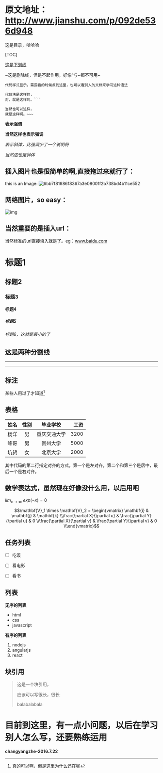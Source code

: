 # 原文地址：http://www.jianshu.com/p/092de536d948

这是目录，哈哈哈

[TOC]

<u>这是下划线</u>

~这是删除线，但是不起作用，好像^与~都不可用~

`代码样式显示，需要看的时候点到这里，也可以看别人的文档来学习这种语法`

```
代码块是这样的，
对，就是这样的。```
```

~~~
当然也可以这样，
就是这样啊。~~~
~~~

**表示强调**

__当然这样也表示强调__

*表示斜体，比强调少了一个说明符*

_当然这也是斜体_

 ## 插入图片也是很简单的啊,直接拖过来就行了：

this is an Image: ![6bb7f8198618367a3e08001f2b738bd4b11ce552](C:\Users\admin\Desktop\斗图\6bb7f8198618367a3e08001f2b738bd4b11ce552.jpg)

## 网络图片，so easy：

![img](http://upload-images.jianshu.io/upload_images/1182605-1cbd9bb6f1ed0be4.gif?imageMogr2/auto-orient/strip)

## 当然重要的是插入url：

当然标准的url直接填入就是了。eg：www.baidu.com

# 标题1

## 标题2

### 标题3

#### 标题4

##### 标题5

###### 标题6，这就是最小的了

## 这是两种分割线

***

___

## 标注

某些人用过了才知道[^注释]

[^注释]: 真的可以啊，但是这里为什么还在呢

## 表格

| 姓名   |  性别  |  毕业学校  |   工资 |
| :--- | :--: | :----: | ---: |
| 杨洋   |  男   | 重庆交通大学 | 3200 |
| 峰哥   |  男   |  贵州大学  | 5000 |
| 坑货   |  女   |  北京大学  | 2000 |

其中代码的第二行指定对齐的方式，第一个是左对齐，第二个和第三个是居中，最后一个是右对齐。

 ## 数学表达式，虽然现在好像没什么用，以后用吧

$lim_{x \to \infty} \ exp(-x)=0$

 $$\mathbf{V}_1 \times \mathbf{V}_2 =  \begin{vmatrix} \mathbf{i} & \mathbf{j} & \mathbf{k} \\\frac{\partial X}{\partial u} &  \frac{\partial Y}{\partial u} & 0 \\\frac{\partial X}{\partial v} &  \frac{\partial Y}{\partial v} & 0 \\\end{vmatrix}$$

## 任务列表

- [ ] 吃饭
- [ ] ​看电影
- [ ] 看书


## 列表

**无序的列表**

* html
* css
* javascript

**有序的列表**

1. nodejs
2. angularjs
3. react

## 块引用

> 这是一个块引用，
>
> 应该可以写很长，很长
>
> balabalabala

# 目前到这里，有一点小问题，以后在学习别人怎么写，还要熟练运用

**changyangzhe-2016.7.22**











